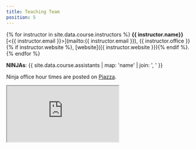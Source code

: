 ```yaml
---
title: Teaching Team
position: 5
---
```


{% for instructor in site.data.course.instructors %}
**{{ instructor.name}}** [&lt;{{ instructor.email }}&gt;](mailto:{{ instructor.email }}), {{ instructor.office }}{% if instructor.website %}, [website]({{ instructor.website }}){% endif %}.
{% endfor %}

**NINJAs**: {{ site.data.course.assistants | map: 'name' | join: ', ' }}

Ninja office hour times are posted on
[Piazza](https://piazza.com/class/iy3bgqkraq97c0?cid=17).

<iframe src="https://docs.google.com/spreadsheets/d/1n1hu2Pi_HmkT91HpOgOqtyDYezA4QhHlhPDfoVhOPz4/pubhtml?gid=0&single=true&headers=false&widget=true"></iframe>
